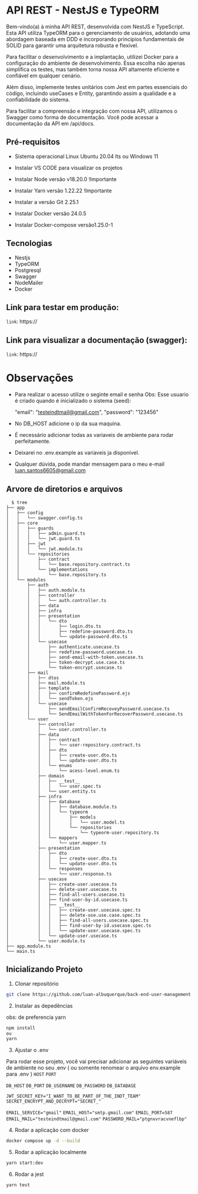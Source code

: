 # API REST - NestJS e TypeORM

Bem-vindo(a) à minha API REST, desenvolvida com NestJS e TypeScript. Esta API utiliza TypeORM para o gerenciamento de usuários, adotando uma abordagem baseada em DDD e incorporando princípios fundamentais de SOLID para garantir uma arquitetura robusta e flexível.

Para facilitar o desenvolvimento e a implantação, utilizei Docker para a configuração do ambiente de desenvolvimento. Essa escolha não apenas simplifica os testes, mas também torna nossa API altamente eficiente e confiável em qualquer cenário.

Além disso, implemente testes unitários com Jest em partes essenciais do código, incluindo useCases e Entity, garantindo assim a qualidade e a confiabilidade do sistema.

Para facilitar a compreensão e integração com nossa API, utilizamos o Swagger como forma de documentação. Você pode acessar a documentação da API em /api/docs.

## Pré-requisitos

- Sistema operacional Linux Ubuntu 20.04 lts ou Windows 11

- Instalar VS CODE para visualizar os projetos

- Instalar Node versão v18.20.0 !Importante

- Instalar Yarn versão 1.22.22 !Importante

- Instalar a versão Git 2.25.1 

- Instalar Docker versão 24.0.5

- Instalar Docker-compose versão1.25.0-1

## Tecnologias
- Nestjs
- TypeORM
- Postgresql
- Swagger
- NodeMailer
- Docker

## Link para testar em produção:

`link`: https://

## Link para visualizar a documentação (swagger):

`link`: https://


# Observações

- Para realizar o acesso utilize o seginte email e senha Obs: Esse usuario é criado quando é inicializado o sistema (seed):

  "email": "testeindtmail@gmail.com",
  "password": "123456"

- No DB_HOST adicione o ip da sua maquina.

- É necessário adicionar todas as variaveis de ambiente para rodar perfeitamente.

- Deixarei no .env.example as variaveis ja disponivel.

- Qualquer dúvida, pode mandar mensagem para o meu e-mail luan.santos6605@gmail.com


## Arvore de diretorios e arquivos

```shell
  $ tree
├── app
│   ├── config
│   │   └── swagger.config.ts
│   ├── core
│   │   ├── guards
│   │   │   ├── admin.guard.ts
│   │   │   └── jwt.guard.ts
│   │   ├── jwt
│   │   │   └── jwt.module.ts
│   │   └── repositories
│   │       ├── contract
│   │       │   └── base.repository.contract.ts
│   │       └── implementations
│   │           └── base.repository.ts
│   └── modules
│       ├── auth
│       │   ├── auth.module.ts
│       │   ├── controller
│       │   │   └── auth.controller.ts
│       │   ├── data
│       │   ├── infra
│       │   ├── presentation
│       │   │   └── dto
│       │   │       ├── login.dto.ts
│       │   │       ├── redefine-password.dto.ts
│       │   │       └── update-password.dto.ts
│       │   └── usecase
│       │       ├── authenticate.usecase.ts
│       │       ├── redefine-password.usecase.ts
│       │       ├── send-email-with-token.usecase.ts
│       │       ├── token-decrypt.use.case.ts
│       │       └── token-encrypt.usecase.ts
│       ├── mail
│       │   ├── dtos
│       │   ├── mail.module.ts
│       │   ├── template
│       │   │   ├── confirmRedefinePassword.ejs
│       │   │   └── sendToken.ejs
│       │   └── usecase
│       │       ├── sendEmailConfirmRecoveyPassword.usecase.ts
│       │       └── SendEmailWithTokenForRecoverPassword.usecase.ts
│       └── user
│           ├── controller
│           │   └── user.controller.ts
│           ├── data
│           │   ├── contract
│           │   │   └── user-repository.contract.ts
│           │   ├── dto
│           │   │   ├── create-user.dto.ts
│           │   │   └── update-user.dto.ts
│           │   └── enums
│           │       └── acess-level.enum.ts
│           ├── domain
│           │   ├── __test__
│           │   │   └── user.spec.ts
│           │   └── user.entity.ts
│           ├── infra
│           │   ├── database
│           │   │   ├── database.module.ts
│           │   │   └── typeorm
│           │   │       ├── models
│           │   │       │   └── user.model.ts
│           │   │       └── repositories
│           │   │           └── typeorm-user.repository.ts
│           │   └── mappers
│           │       └── user.mapper.ts
│           ├── presentation
│           │   ├── dto
│           │   │   ├── create-user.dto.ts
│           │   │   └── update-user.dto.ts
│           │   └── responses
│           │       └── user.response.ts
│           ├── usecase
│           │   ├── create-user.usecase.ts
│           │   ├── delete-user.usecase.ts
│           │   ├── find-all-users.usecase.ts
│           │   ├── find-user-by-id.usecase.ts
│           │   ├── __test__
│           │   │   ├── create-user.usecase.spec.ts
│           │   │   ├── delete-use.use.case.spec.ts
│           │   │   ├── find-all-users.usecase.spec.ts
│           │   │   ├── find-user-by-id.usecase.spec.ts
│           │   │   └── update-user.usecase.spec.ts
│           │   └── update-user.usecase.ts
│           └── user.module.ts
├── app.module.ts
└── main.ts
```


## Inicializando Projeto

1. Clonar repositório

```bash
git clone https://github.com/luan-albuquerque/back-end-user-management.git
```

2. Instalar as depedências

obs: de preferencia yarn

```bash
npm install
ou
yarn
```

3. Ajustar o .env

Para rodar esse projeto, você vai precisar adicionar as seguintes variáveis de ambiente no seu .env ( ou somente renomear o arquivo env.example para .env )
`HOST`
`PORT`

`DB_HOST`
`DB_PORT`
`DB_USERNAME`
`DB_PASSWORD`
`DB_DATABASE`

`JWT_SECRET_KEY="I_WANT_TO_BE_PART_OF_THE_INDT_TEAM"`
`SECRET_ENCRYPT_AND_DECRYPT="SECRET_"`

`EMAIL_SERVICE="gmail"`
`EMAIL_HOST="smtp.gmail.com"`
`EMAIL_PORT=587`
`EMAIL_MAIL="testeindtmail@gmail.com"`
`PASSWORD_MAIL="ptgnxvracvneflbp"`


4. Rodar a aplicação com docker

```bash
docker compose up -d --build
```

5. Rodar a aplicação localmente

```bash
yarn start:dev

```

6. Rodar a jest

```bash
yarn test

```

